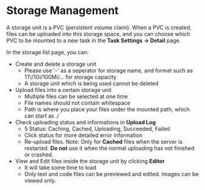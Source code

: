 # Storage Management

A storage unit is a PVC (persistent volume claim). When a PVC is created, files can be uploaded into this storage space, and you can choose which PVC to be mounted to a new task in the **Task Settings -> Detail** page.

In the storage list page, you can:

+ Create and delete a storage unit
  + Please use '-' as a seperator for storage name, and format such as 1Ti/1Gi/100Mi/...  for storage capacity
  + A storage unit which is being used cannot be deleted
+ Upload files into a certain storage unit
  + Multiple files can be selected at one time
  + File names should not contain whitespace
  + Path is where you place your files under the mounted path, which can start as ./
+ Check uploading status and informations in **Upload Log**
  + 5 Status: Caching, Cached, Uploading, Succeeded, Failed
  + Click status for more detailed error information
  + Re-upload files. Note: Only for **Cached** files when the server is restarted. **Do not** use it when the normal uploading has not finished or crashed.
+ View and Edit files inside the storage unit by clicking **Editor**
  +  It will take some time to load
  + Only text and code files can be previewed and edited. Images can be viewed only.